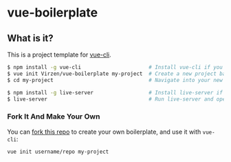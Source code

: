# vue-boilerplate

## What is it?

This is a project template for [vue-cli](https://github.com/vuejs/vue-cli).

``` bash
$ npm install -g vue-cli                      # Install vue-cli if you haven't already
$ vue init Virzen/vue-boilerplate my-project  # Create a new project based on this template
$ cd my-project                               # Navigate into your new project folder

$ npm install -g live-server                  # Install live-server if you haven't already
$ live-server                                 # Run live-server and open it in your browser
```

### Fork It And Make Your Own

You can [fork this repo](https://help.github.com/articles/fork-a-repo/) to create your own boilerplate, and use it with `vue-cli`:

``` bash
vue init username/repo my-project
```
